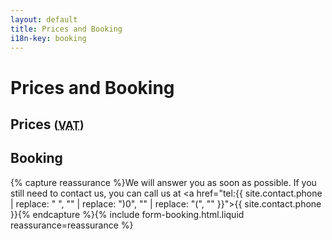 ```yaml
---
layout: default
title: Prices and Booking
i18n-key: booking
---
```


# Prices and Booking

## Prices <small>(<abbr title="Value Added Tax">VAT</abbr>)</small>

## Booking

{% capture reassurance %}We will answer you as soon as possible. If you still need to contact us, you can call us at <a href="tel:{{ site.contact.phone | replace: " ", "" | replace: ")0", "" | replace: "(", "" }}">{{ site.contact.phone }}</a>{% endcapture %}{% include form-booking.html.liquid reassurance=reassurance %}